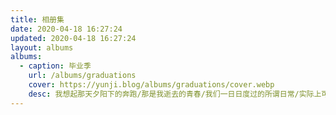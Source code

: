 ```yaml
---
title: 相册集
date: 2020-04-18 16:27:24
updated: 2020-04-18 16:27:24
layout: albums
albums:
  - caption: 毕业季
    url: /albums/graduations
    cover: https://yunji.blog/albums/graduations/cover.webp
    desc: 我想起那天夕阳下的奔跑/那是我逝去的青春/我们一日日度过的所谓日常/实际上可能是接连不断的奇迹
---
```

